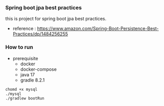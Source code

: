 ### Spring boot jpa best practices

this is project for spring boot jpa best practices.

- reference : https://www.amazon.com/Spring-Boot-Persistence-Best-Practices/dp/1484256255

### How to run

- prerequisite
    - docker
    - docker-compose
    - java 17
    - gradle 8.2.1

```shell
chomd +x mysql
./mysql
./gradlew bootRun
```